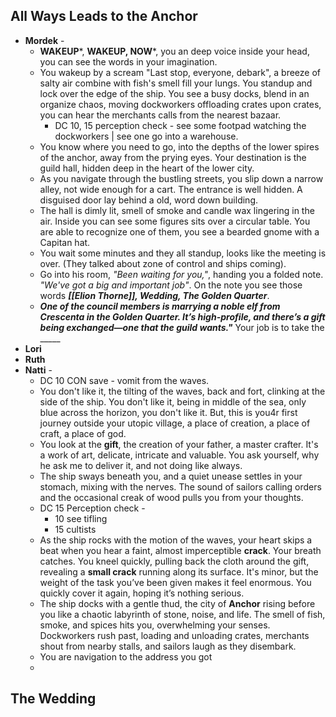 ## All Ways Leads to the Anchor

* **Mordek** - 
	* **WAKEUP***, **WAKEUP, NOW***, you an deep voice inside your head, you can see the words in your imagination. 
	* You wakeup by a scream "Last stop, everyone, debark", a breeze of salty air combine with fish's smell fill your lungs. You standup and lock over the edge of the ship. You see a busy docks, blend in an organize chaos, moving dockworkers offloading crates upon crates, you can hear the merchants calls from the nearest bazaar. 
		* DC 10, 15 perception check - see some footpad watching the dockworkers | see one go into a warehouse.
	* You know where you need to go, into the depths of the lower spires of the anchor, away from the prying eyes. Your destination is the guild hall, hidden deep in the heart of the lower city. 
	* As you navigate through the bustling streets, you slip down a narrow alley, not wide enough for a cart. The entrance is well hidden. A disguised door lay behind a old, word down building. 
	* The hall is dimly lit, smell of smoke and candle wax lingering in the air. Inside you can see some figures sits over a circular table. You are able to recognize one of them, you see a bearded gnome with a Capitan hat.
	* You wait some minutes and they all standup, looks like the meeting is over. (They talked about zone of control and ships coming).
	* Go into his room, *"Been waiting for you,"*, handing you a folded note. *"We've got a big and important job"*. On the note you see those words ***[[Elion Thorne]], Wedding, The Golden Quarter***. 
	* ***One of the council members is marrying a noble elf from Crescenta in the Golden Quarter. It’s high-profile, and there’s a gift being exchanged—one that the guild wants."*** Your job is to take the _____
* **Lori**
* **Ruth**
* **Natti** - 
	* DC 10 CON save - vomit from the waves.
	* You don't like it, the tilting of the waves, back and fort, clinking at the side of the ship. You don't like it, being in middle of the sea, only blue across the horizon, you don't like it. But, this is you4r first journey outside your utopic village, a place of creation, a place of craft, a place of god.  
	* You look at the **gift**, the creation of your father, a master crafter. It's a work of art, delicate, intricate and valuable. You ask yourself, why he ask me to deliver it, and not doing like always. 
	* The ship sways beneath you, and a quiet unease settles in your stomach, mixing with the nerves. The sound of sailors calling orders and the occasional creak of wood pulls you from your thoughts.
	* DC 15 Perception check - 
		* 10 see tifling
		* 15 cultists
	* As the ship rocks with the motion of the waves, your heart skips a beat when you hear a faint, almost imperceptible **crack**. Your breath catches. You kneel quickly, pulling back the cloth around the gift, revealing a **small crack** running along its surface. It's minor, but the weight of the task you’ve been given makes it feel enormous. You quickly cover it again, hoping it’s nothing serious.
	* The ship docks with a gentle thud, the city of **Anchor** rising before you like a chaotic labyrinth of stone, noise, and life. The smell of fish, smoke, and spices hits you, overwhelming your senses. Dockworkers rush past, loading and unloading crates, merchants shout from nearby stalls, and sailors laugh as they disembark.
	* You are navigation to the address you got
	* 


## The Wedding 


